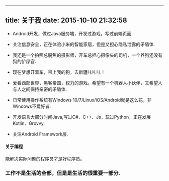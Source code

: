 ﻿---

title: 关于我
date: 2015-10-10 21:32:58
---
+ Android开发，做过Java服务端，开发过游戏，写过前端页面.

+ 关注信息安全，正在体验小米的智能家居，但是又担心隐私泄露的矛盾体.

+ 我还是一个拍照总脱焦的摄影师，开车总担心摄像头的司机，一个养狗还没有狗的铲屎官.

+ 现在梦想开着车，带上我的狗，去新疆咔咔咔！

+ 爱看西部世界，黑客帝国，权力的游戏。希望有一个机器人小伙伴，又希望人与人之间保持亲密的矛盾体.

+ 日常使用操作系统有Windows 10/7/Linux/iOS/Android就是这么花，非Windows不爱好者.

+ 开发语言大部分时间Java,写过C#、C++、Js，玩过Python，正在发展Kotlin、Grovvy.

+ 关注Android Framework层.

#### 关于编程
能解决实际问题的程序员才是好程序员。


### 工作不是生活的全部，但是是生活的很重要一部分.
 
